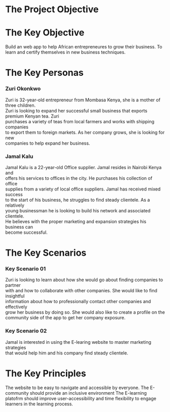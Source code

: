 # The Project Objective

# The Key Objective
Build an web app to help African entrepreneures to grow their business. To learn and 
certify themselves in new business techniques. 

# The Key Personas
### Zuri Okonkwo
Zuri is 32-year-old entrepreneur from Mombasa Kenya, she is a mother of three children.   
Zuri is looking to expand her successful small business that exports premium Kenyan tea. Zuri  
purchases a variety of teas from local farmers and works with shipping companies   
to export them to foreign markets. As her company grows, she is looking for new   
companies to help expand her business.

### Jamal Kalu
Jamal Kalu is a 22-year-old Office supplier. Jamal resides in Nairobi Kenya and  
offers his services to offices in the city. He purchases his collection of office  
supplies from a variety of local office suppliers. Jamal has received mixed success  
to the start of his business, he struggles to find steady clientele. As a relatively  
young businessman he is looking to build his network and associated clientele.   
He believes with the proper marketing and expansion strategies his business can   
become successful.

# The Key Scenarios
### Key Scenario 01
Zuri is looking to learn about how she would go about finding companies to partner  
with and how to collaborate with other companies. She would like to find insightful  
information about how to professionally contact other companies and effectively  
grow her business by doing so. She would also like to create a profile on the   
community side of the app to get her company exposure. 
### Key Scenario 02
Jamal is interested in using the E-learing website to master marketing strategies  
that would help him and his company find steady clientele. 


# The Key Principles
The website to be easy to navigate and accessible by everyone. 
The E-community should provide an inclusive environment 
The E-learning platofrm should improve user-accessibility and time flexibility to engage learners in the learning process.